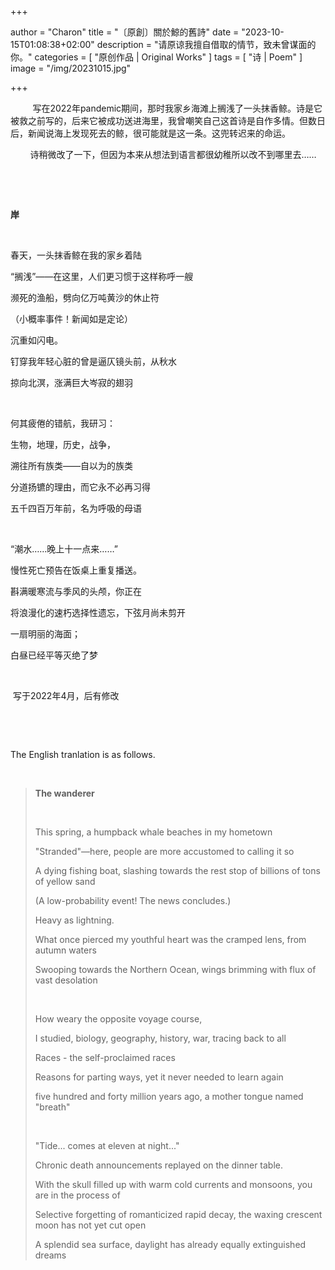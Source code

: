 +++

author = "Charon"
title = "〔原創〕關於鯨的舊詩"
date = "2023-10-15T01:08:38+02:00"
description = "请原谅我擅自借取的情节，致未曾谋面的你。"
categories = [
    "原创作品 | Original Works"
]
tags = [
    "诗 | Poem"
]
image = "/img/20231015.jpg"

+++





&nbsp;&nbsp;&nbsp;&nbsp;&nbsp;&nbsp;&nbsp;&nbsp;&nbsp;写在2022年pandemic期间，那时我家乡海滩上搁浅了一头抹香鲸。诗是它被救之前写的，后来它被成功送进海里，我曾嘲笑自己这首诗是自作多情。但数日后，新闻说海上发现死去的鲸，很可能就是这一条。这兜转迟来的命运。

&nbsp;&nbsp;&nbsp;&nbsp;&nbsp;&nbsp;&nbsp;&nbsp;诗稍微改了一下，但因为本来从想法到语言都很幼稚所以改不到哪里去……

&nbsp;

&nbsp;

**岸**

&nbsp;

春天，一头抹香鲸在我的家乡着陆

“搁浅”——在这里，人们更习惯于这样称呼一艘

濒死的渔船，劈向亿万吨黄沙的休止符

（小概率事件！新闻如是定论）

沉重如闪电。

钉穿我年轻心脏的曾是逼仄镜头前，从秋水

掠向北溟，涨满巨大岑寂的翅羽

&nbsp;

何其疲倦的错航，我研习：

生物，地理，历史，战争，

溯往所有族类——自以为的族类

分道扬镳的理由，而它永不必再习得

五千四百万年前，名为呼吸的母语

&nbsp;

“潮水……晚上十一点来……”

慢性死亡预告在饭桌上重复播送。

斟满暖寒流与季风的头颅，你正在

将浪漫化的速朽选择性遗忘，下弦月尚未剪开

一扇明丽的海面；

白昼已经平等灭绝了梦

&nbsp;

​																																							写于2022年4月，后有修改

&nbsp;

&nbsp;

The English tranlation is as follows.

&nbsp;

> **The wanderer**
>
> &nbsp;
>
> This spring, a humpback whale beaches in my hometown
>
> "Stranded"—here, people are more accustomed to calling it so
>
> A dying fishing boat, slashing towards the rest stop of billions of tons of yellow sand
>
> (A low-probability event! The news concludes.)
>
> Heavy as lightning.
>
> What once pierced my youthful heart was the cramped lens, from autumn waters
>
> Swooping towards the Northern Ocean,  wings brimming with flux of vast  desolation
>
> &nbsp;
>
> How weary the opposite voyage course,
>
> I studied, biology, geography, history, war, tracing back to all
>
> Races - the self-proclaimed races
>
> Reasons for parting ways, yet it never needed to learn again
>
> five hundred and forty million years ago, a mother tongue named "breath"
>
> &nbsp;
>
> "Tide... comes at eleven at night..."
>
> Chronic death announcements replayed on the dinner table.
>
> With the skull filled up with warm cold currents and monsoons, you are in the process of
>
> Selective forgetting of romanticized rapid decay, the waxing crescent moon has not yet cut open
>
> A splendid sea surface, daylight has already equally extinguished dreams



&nbsp;

